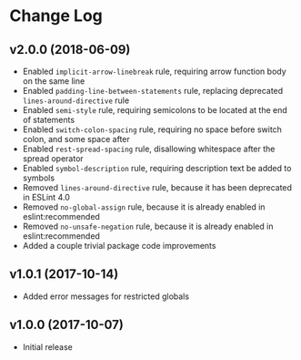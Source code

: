 Change Log
======================

v2.0.0 (2018-06-09)
----------------------

  * Enabled `implicit-arrow-linebreak` rule, requiring arrow function body on the same line
  * Enabled `padding-line-between-statements` rule, replacing deprecated `lines-around-directive` rule
  * Enabled `semi-style` rule, requiring semicolons to be located at the end of statements
  * Enabled `switch-colon-spacing` rule, requiring no space before switch colon, and some space after
  * Enabled `rest-spread-spacing` rule, disallowing whitespace after the spread operator
  * Enabled `symbol-description` rule, requiring description text be added to symbols
  * Removed `lines-around-directive` rule, because it has been deprecated in ESLint 4.0
  * Removed `no-global-assign` rule, because it is already enabled in eslint:recommended
  * Removed `no-unsafe-negation` rule, because it is already enabled in eslint:recommended
  * Added a couple trivial package code improvements

v1.0.1 (2017-10-14)
----------------------

  * Added error messages for restricted globals

v1.0.0 (2017-10-07)
----------------------

  * Initial release
